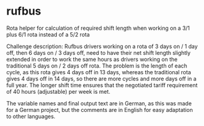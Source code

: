 # rufbus
Rota helper for calculation of required shift length when working on a 3/1 plus 6/1 rota instead of a 5/2 rota

Challenge description: Rufbus drivers working on a rota of 3 days on / 1 day off, then 6 days on / 3 days off, need to have their net shift length slightly extended in order to work the same hours as drivers working on the traditional 5 days on / 2 days off rota. The problem is the length of each cycle, as this rota gives 4 days off in 13 days, whereas the traditional rota gives 4 days off in 14 days, so there are more cycles and more days off in a full year. The longer shift time ensures that the negotiated tariff requirement of 40 hours (adjustable) per week is met.

The variable names and final output text are in German, as this was made for a German project, but the comments are in English for easy adaptation to other languages.
